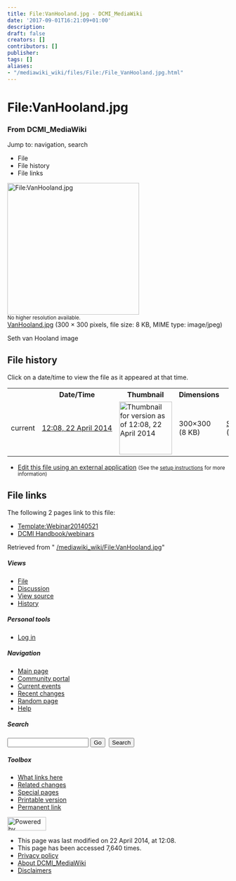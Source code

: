 ```yaml
---
title: File:VanHooland.jpg - DCMI_MediaWiki
date: '2017-09-01T16:21:09+01:00'
description: 
draft: false
creators: []
contributors: []
publisher: 
tags: []
aliases:
- "/mediawiki_wiki/files/File:/File_VanHooland.jpg.html"
---
```


<a id="top"></a>
# File:VanHooland.jpg

### From DCMI\_MediaWiki

Jump to: navigation, search
<!-- start content -->
- File
- File history
- File links

 [<img alt="File:VanHooland.jpg" src="/images/3/39/VanHooland.jpg" width="300" height="300">](/mediawiki_wiki/files/VanHooland.jpg)  
<small>No higher resolution available.</small>  
 [VanHooland.jpg](/images/3/39/VanHooland.jpg)‎ (300 × 300 pixels, file size: 8 KB, MIME type: image/jpeg)

Seth van Hooland image

<!-- 
NewPP limit report
Preprocessor node count: 1/1000000
Post-expand include size: 0/2097152 bytes
Template argument size: 0/2097152 bytes
Expensive parser function count: 0/100
-->
## File history

Click on a date/time to view the file as it appeared at that time.

<table class="wikitable filehistory">
  <tr>
    <td></td>
    <th>Date/Time</th>
    <th>Thumbnail</th>
    <th>Dimensions</th>
    <th>User</th>
    <th>Comment</th>
  </tr>
  <tr>
    <td>current</td>
    <td class="filehistory-selected" style="white-space: nowrap;"><a href="/mediawiki_wiki/files/VanHooland.jpg">12:08, 22 April 2014</a></td>
    <td><a href="/images/3/39/VanHooland.jpg"><img alt="Thumbnail for version as of 12:08, 22 April 2014" src="/images/3/39/VanHooland.jpg" width="120" height="120"></a></td>
    <td>300×300 <span style="white-space: nowrap;">(8 KB)</span>
    </td>
    <td>
      <a href="/index.php?title=User:StuartSutton&amp;action=edit&amp;redlink=1" class="new mw-userlink" title="User:StuartSutton (page does not exist)">StuartSutton</a> <span style="white-space: nowrap;"> <span class="mw-usertoollinks">(<a href="/index.php?title=User_talk:StuartSutton&amp;action=edit&amp;redlink=1" class="new" title="User talk:StuartSutton (page does not exist)">Talk</a> | <a href="/index.php/Special:Contributions/StuartSutton" title="Special:Contributions/StuartSutton">contribs</a>)</span></span>
    </td>
    <td> <span class="comment">(Seth van Hooland image)</span>
    </td>
  </tr>
</table>

  

- [Edit this file using an external application](/index.php?title=File:VanHooland.jpg&action=edit&externaledit=true&mode=file "File:VanHooland.jpg") <small>(See the <a href="http://www.mediawiki.org/wiki/Manual:External_editors" class="external text" rel="nofollow">setup instructions</a> for more information)</small>

## File links

The following 2 pages link to this file:

- [Template:Webinar20140521](/index.php/Template:Webinar20140521 "Template:Webinar20140521")
- [DCMI Handbook/webinars](/index.php/DCMI_Handbook/webinars "DCMI Handbook/webinars")

Retrieved from " [/mediawiki_wiki/File:VanHooland.jpg](/mediawiki_wiki/files/File:/File:VanHooland.jpg.html)"

<!-- end content -->

##### Views

- [File](/mediawiki_wiki/files/File:/File:VanHooland.jpg.html)
- [Discussion](/index.php?title=File_talk:VanHooland.jpg&action=edit&redlink=1 "Discussion about the content page [t]")
- [View source](/index.php?title=File:VanHooland.jpg&action=edit "This page is protected.
You can view its source [e]")
- [History](/index.php?title=File:VanHooland.jpg&action=history "Past revisions of this page [h]")

##### Personal tools

- [Log in](/index.php?title=Special:UserLogin&returnto=File:VanHooland.jpg "You are encouraged to log in; however, it is not mandatory [o]")

<script type="text/javascript"> if (window.isMSIE55) fixalpha(); </script>

##### Navigation

- [Main page](/index.php/Main_Page "Visit the main page [z]")
- [Community portal](/index.php/DCMI_MediaWiki:Community_portal "About the project, what you can do, where to find things")
- [Current events](/index.php/DCMI_MediaWiki:Current_events "Find background information on current events")
- [Recent changes](/index.php/Special:RecentChanges "The list of recent changes in the wiki [r]")
- [Random page](/index.php/Special:Random "Load a random page [x]")
- [Help](/index.php/Help:Contents "The place to find out")

##### <label for="searchInput">Search</label>

<form action="/index.php" id="searchform">
				<input type="hidden" name="title" value="Special:Search">
				<input id="searchInput" title="Search DCMI_MediaWiki" accesskey="f" type="search" name="search">
				<input type="submit" name="go" class="searchButton" id="searchGoButton" value="Go" title="Go to a page with this exact name if exists"> 
				<input type="submit" name="fulltext" class="searchButton" id="mw-searchButton" value="Search" title="Search the pages for this text">
			</form>

##### Toolbox

- [What links here](/index.php/Special:WhatLinksHere/File:VanHooland.jpg "List of all wiki pages that link here [j]")
- [Related changes](/index.php/Special:RecentChangesLinked/File:VanHooland.jpg "Recent changes in pages linked from this page [k]")
- [Special pages](/index.php/Special:SpecialPages "List of all special pages [q]")
- [Printable version](/index.php?title=File:VanHooland.jpg&printable=yes "Printable version of this page [p]")
- [Permanent link](/index.php?title=File:VanHooland.jpg&oldid=7467 "Permanent link to this revision of the page")

<!-- end of the left (by default at least) column -->

 [<img src="/skins/common/images/poweredby_mediawiki_88x31.png" height="31" width="88" alt="Powered by MediaWiki">](http://www.mediawiki.org/)

- This page was last modified on 22 April 2014, at 12:08.
- This page has been accessed 7,640 times.
- [Privacy policy](/index.php/DCMI_MediaWiki:Privacy_policy "DCMI MediaWiki:Privacy policy")
- [About DCMI\_MediaWiki](/index.php/DCMI_MediaWiki:About "DCMI MediaWiki:About")
- [Disclaimers](/index.php/DCMI_MediaWiki:General_disclaimer "DCMI MediaWiki:General disclaimer")

<script>if (window.runOnloadHook) runOnloadHook();</script><!-- Served in 0.487 secs. -->
